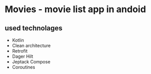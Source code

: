 # Movies - movie list app in andoid

## used technolages
  
  - Kotlin
  - Clean architecture
  - Retrofit
  - Dager Hilt
  - Jeptack Compose
  - Coroutines
